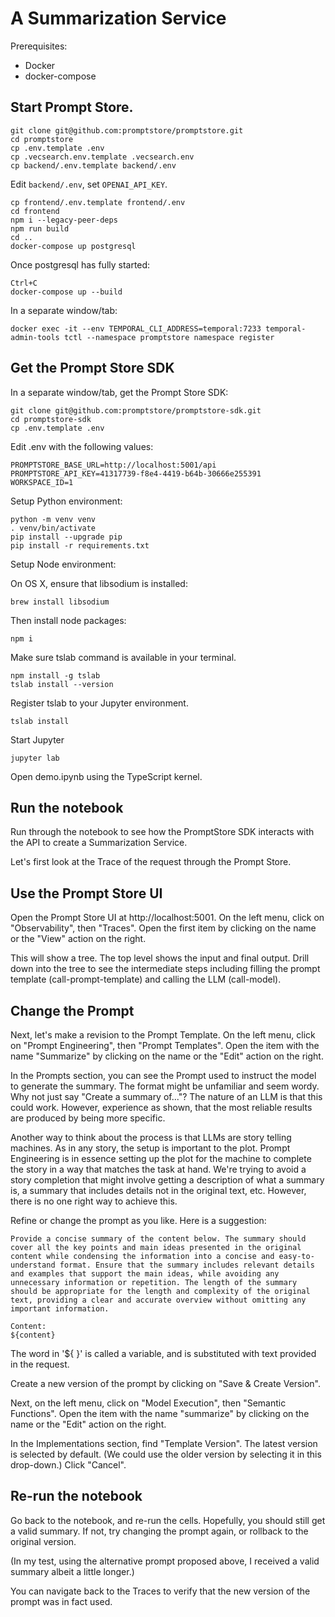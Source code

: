 # A Summarization Service

Prerequisites:

- Docker
- docker-compose

## Start Prompt Store.

    git clone git@github.com:promptstore/promptstore.git
    cd promptstore
    cp .env.template .env
    cp .vecsearch.env.template .vecsearch.env
    cp backend/.env.template backend/.env

Edit `backend/.env`, set `OPENAI_API_KEY`.

    cp frontend/.env.template frontend/.env
    cd frontend
    npm i --legacy-peer-deps
    npm run build
    cd ..
    docker-compose up postgresql

Once postgresql has fully started:

    Ctrl+C
    docker-compose up --build

In a separate window/tab:

    docker exec -it --env TEMPORAL_CLI_ADDRESS=temporal:7233 temporal-admin-tools tctl --namespace promptstore namespace register

## Get the Prompt Store SDK

In a separate window/tab, get the Prompt Store SDK:

    git clone git@github.com:promptstore/promptstore-sdk.git
    cd promptstore-sdk
    cp .env.template .env

Edit .env with the following values:

    PROMPTSTORE_BASE_URL=http://localhost:5001/api
    PROMPTSTORE_API_KEY=41317739-f8e4-4419-b64b-30666e255391
    WORKSPACE_ID=1

Setup Python environment:

    python -m venv venv
    . venv/bin/activate
    pip install --upgrade pip
    pip install -r requirements.txt

Setup Node environment:

On OS X, ensure that libsodium is installed:

    brew install libsodium

Then install node packages:

    npm i

Make sure tslab command is available in your terminal.

    npm install -g tslab
    tslab install --version

Register tslab to your Jupyter environment.

    tslab install

Start Jupyter

    jupyter lab

Open demo.ipynb using the TypeScript kernel.

## Run the notebook

Run through the notebook to see how the PromptStore SDK interacts with the API
to create a Summarization Service.

Let's first look at the Trace of the request through the Prompt Store.

## Use the Prompt Store UI

Open the Prompt Store UI at http://localhost:5001. On the left menu, click on
"Observability", then "Traces". Open the first item by clicking on the name
or the "View" action on the right.

This will show a tree. The top level shows the input and final output. Drill
down into the tree to see the intermediate steps including filling the prompt
template (call-prompt-template) and calling the LLM (call-model).

## Change the Prompt

Next, let's make a revision to the Prompt Template. On the left menu, click on
"Prompt Engineering", then "Prompt Templates". Open the item with the name
"Summarize" by clicking on the name or the "Edit" action on the right.

In the Prompts section, you can see the Prompt used to instruct the model to
generate the summary. The format might be unfamiliar and seem wordy. Why not
just say "Create a summary of..."? The nature of an LLM is that this could 
work. However, experience as shown, that the most reliable results are produced
by being more specific.

Another way to think about the process is that LLMs are story telling machines.
As in any story, the setup is important to the plot. Prompt Engineering is in 
essence setting up the plot for the machine to complete the story in a way that
matches the task at hand. We're trying to avoid a story completion that might 
involve getting a description of what a summary is, a summary that includes details
not in the original text, etc. However, there is no one right way to achieve
this.

Refine or change the prompt as you like. Here is a suggestion:

    Provide a concise summary of the content below. The summary should cover all the key points and main ideas presented in the original content while condensing the information into a concise and easy-to-understand format. Ensure that the summary includes relevant details and examples that support the main ideas, while avoiding any unnecessary information or repetition. The length of the summary should be appropriate for the length and complexity of the original text, providing a clear and accurate overview without omitting any important information.

    Content:
    ${content}

The word in '${ }' is called a variable, and is substituted with text provided in
the request.

Create a new version of the prompt by clicking on "Save & Create Version".

Next, on the left menu, click on "Model Execution", then "Semantic Functions".
Open the item with the name "summarize" by clicking on the name or the "Edit"
action on the right.

In the Implementations section, find "Template Version". The latest version is
selected by default. (We could use the older version by selecting it in this
drop-down.) Click "Cancel".

## Re-run the notebook

Go back to the notebook, and re-run the cells. Hopefully, you should still get
a valid summary. If not, try changing the prompt again, or rollback to the 
original version.

(In my test, using the alternative prompt proposed above, I received a valid
summary albeit a little longer.)

You can navigate back to the Traces to verify that the new version of the prompt
was in fact used.
